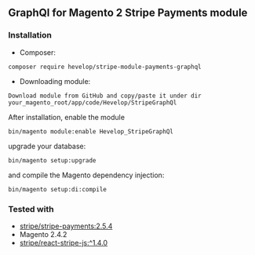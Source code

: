 ## GraphQl for Magento 2 Stripe Payments module
### Installation
- Composer:
```
composer require hevelop/stripe-module-payments-graphql
```
- Downloading module:
```
Download module from GitHub and copy/paste it under dir your_magento_root/app/code/Hevelop/StripeGraphQl
```

After installation, enable the module
```
bin/magento module:enable Hevelop_StripeGraphQl
```
upgrade your database:
```
bin/magento setup:upgrade
```
and compile the Magento dependency injection:
```
bin/magento setup:di:compile
```
### Tested with
- [stripe/stripe-payments:2.5.4](https://marketplace.magento.com/stripe-stripe-payments.html)
- Magento 2.4.2
- [stripe/react-stripe-js:^1.4.0](https://stripe.com/docs/stripe-js/react)